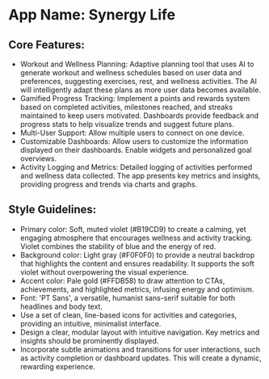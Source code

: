 # **App Name**: Synergy Life

## Core Features:

- Workout and Wellness Planning: Adaptive planning tool that uses AI to generate workout and wellness schedules based on user data and preferences, suggesting exercises, rest, and wellness activities. The AI will intelligently adapt these plans as more user data becomes available.
- Gamified Progress Tracking: Implement a points and rewards system based on completed activities, milestones reached, and streaks maintained to keep users motivated. Dashboards provide feedback and progress stats to help visualize trends and suggest future plans.
- Multi-User Support: Allow multiple users to connect on one device.
- Customizable Dashboards: Allow users to customize the information displayed on their dashboards. Enable widgets and personalized goal overviews.
- Activity Logging and Metrics: Detailed logging of activities performed and wellness data collected. The app presents key metrics and insights, providing progress and trends via charts and graphs.

## Style Guidelines:

- Primary color: Soft, muted violet (#B19CD9) to create a calming, yet engaging atmosphere that encourages wellness and activity tracking. Violet combines the stability of blue and the energy of red.
- Background color: Light gray (#F0F0F0) to provide a neutral backdrop that highlights the content and ensures readability. It supports the soft violet without overpowering the visual experience.
- Accent color: Pale gold (#FFDB58) to draw attention to CTAs, achievements, and highlighted metrics, infusing energy and optimism.
- Font: 'PT Sans', a versatile, humanist sans-serif suitable for both headlines and body text.
- Use a set of clean, line-based icons for activities and categories, providing an intuitive, minimalist interface.
- Design a clear, modular layout with intuitive navigation. Key metrics and insights should be prominently displayed.
- Incorporate subtle animations and transitions for user interactions, such as activity completion or dashboard updates. This will create a dynamic, rewarding experience.